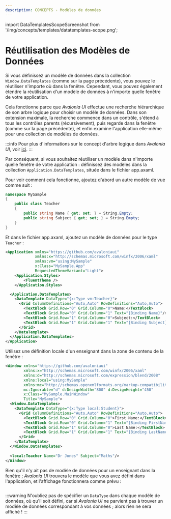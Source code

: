 ```yaml
---
description: CONCEPTS - Modèles de données
---
```


import DataTemplatesScopeScreenshot from '/img/concepts/templates/datatemplates-scope.png';

# Réutilisation des Modèles de Données

Si vous définissez un modèle de données dans la collection `Window.DataTemplates` (comme sur la page précédente), vous pouvez le réutiliser n'importe où dans la fenêtre. Cependant, vous pouvez également étendre la réutilisation d'un modèle de données à n'importe quelle fenêtre de votre application.

Cela fonctionne parce que _Avalonia UI_ effectue une recherche hiérarchique de son arbre logique pour choisir un modèle de données. Dans son extension maximale, la recherche commence dans un contrôle, s'étend à tous les contrôles parents (récursivement), puis regarde dans la fenêtre (comme sur la page précédente), et enfin examine l'application elle-même pour une collection de modèles de données.

:::info
Pour plus d'informations sur le concept d'arbre logique dans _Avalonia UI_, voir [ici](../ui-composition.md).
:::

Par conséquent, si vous souhaitez réutiliser un modèle dans n'importe quelle fenêtre de votre application : définissez des modèles dans la collection `Application.DataTemplates`, située dans le fichier app.axaml.

Pour voir comment cela fonctionne, ajoutez d'abord un autre modèle de vue comme suit :

```csharp
namespace MySample
{
    public class Teacher
    {
        public string Name { get; set; } = String.Empty;
        public string Subject { get; set; } = String.Empty;
    }
}
```

Et dans le fichier app.axaml, ajoutez un modèle de données pour le type `Teacher` :

```xml
<Application xmlns="https://github.com/avaloniaui"
             xmlns:x="http://schemas.microsoft.com/winfx/2006/xaml"
             xmlns:vm="using:MySample"
             x:Class="MySample.App"
             RequestedThemeVariant="Light">
    <Application.Styles>
        <FluentTheme />
    </Application.Styles>

  <Application.DataTemplates>
    <DataTemplate DataType="{x:Type vm:Teacher}">
      <Grid ColumnDefinitions="Auto,Auto" RowDefinitions="Auto,Auto">
        <TextBlock Grid.Row="0" Grid.Column="0">Name:</TextBlock>
        <TextBlock Grid.Row="0" Grid.Column="1" Text="{Binding Name}"/>
        <TextBlock Grid.Row="1" Grid.Column="0">Subject:</TextBlock>
        <TextBlock Grid.Row="1" Grid.Column="1" Text="{Binding Subject}"/>
      </Grid>
    </DataTemplate>
  </Application.DataTemplates>
</Application>
```

Utilisez une définition locale d'un enseignant dans la zone de contenu de la fenêtre :

```xml
<Window xmlns="https://github.com/avaloniaui"
        xmlns:x="http://schemas.microsoft.com/winfx/2006/xaml"
        xmlns:d="http://schemas.microsoft.com/expression/blend/2008"
        xmlns:local="using:MySample"
        xmlns:mc="http://schemas.openxmlformats.org/markup-compatibility/2006"
        mc:Ignorable="d" d:DesignWidth="800" d:DesignHeight="450"
        x:Class="MySample.MainWindow"
        Title="MySample">
  <Window.DataTemplates>
    <DataTemplate DataType="{x:Type local:Student}">
      <Grid ColumnDefinitions="Auto,Auto" RowDefinitions="Auto,Auto">
        <TextBlock Grid.Row="0" Grid.Column="0">First Name:</TextBlock>
        <TextBlock Grid.Row="0" Grid.Column="1" Text="{Binding FirstName}"/>
        <TextBlock Grid.Row="1" Grid.Column="0">Last Name:</TextBlock>
        <TextBlock Grid.Row="1" Grid.Column="1" Text="{Binding LastName}"/>
      </Grid>
    </DataTemplate>
  </Window.DataTemplates>
  
  <local:Teacher Name="Dr Jones" Subject="Maths"/>
</Window>
```

Bien qu'il n'y ait pas de modèle de données pour un enseignant dans la fenêtre ; _Avalonia UI_ trouvera le modèle que vous avez défini dans l'application, et l'affichage fonctionnera comme prévu :

<img src={DataTemplatesScopeScreenshot} alt=""/>

:::warning
N'oubliez pas de spécifier un `DataType` dans chaque modèle de données, où qu'il soit défini, car si _Avalonia UI_ ne parvient pas à trouver un modèle de données correspondant à vos données ; alors rien ne sera affiché !
:::
